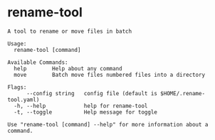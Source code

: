 # rename-tool

    A tool to rename or move files in batch

    Usage:
      rename-tool [command]

    Available Commands:
      help        Help about any command
      move        Batch move files numbered files into a directory

    Flags:
          --config string   config file (default is $HOME/.rename-tool.yaml)
      -h, --help            help for rename-tool
      -t, --toggle          Help message for toggle

    Use "rename-tool [command] --help" for more information about a command.
